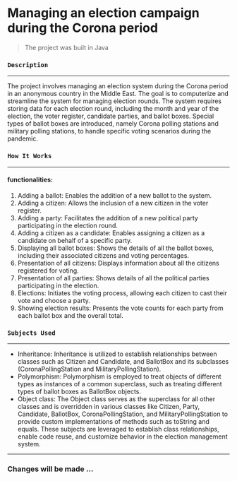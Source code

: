 # Managing an election campaign during the Corona period

> The project was built in Java


### `Description `
---
The project involves managing an election system during the Corona period in an anonymous country in the Middle East. The goal is to computerize and streamline the system for managing election rounds. The system requires storing data for each election round, including the month and year of the election, the voter register, candidate parties, and ballot boxes. Special types of ballot boxes are introduced, namely Corona polling stations and military polling stations, to handle specific voting scenarios during the pandemic.






### `How It Works` 
---
#### functionalities:

1. Adding a ballot: Enables the addition of a new ballot to the system.
2. Adding a citizen: Allows the inclusion of a new citizen in the voter register.
3. Adding a party: Facilitates the addition of a new political party participating in the election round.
4. Adding a citizen as a candidate: Enables assigning a citizen as a candidate on behalf of a specific party.
5. Displaying all ballot boxes: Shows the details of all the ballot boxes, including their associated citizens and voting percentages.
6. Presentation of all citizens: Displays information about all the citizens registered for voting.
7. Presentation of all parties: Shows details of all the political parties participating in the election.
8. Elections: Initiates the voting process, allowing each citizen to cast their vote and choose a party.
9. Showing election results: Presents the vote counts for each party from each ballot box and the overall total.








### `Subjects Used` 
---
- Inheritance: Inheritance is utilized to establish relationships between classes such as Citizen and Candidate, and BallotBox and its subclasses (CoronaPollingStation and MilitaryPollingStation).
- Polymorphism: Polymorphism is employed to treat objects of different types as instances of a common superclass, such as treating different types of ballot boxes as BallotBox objects.
- Object class: The Object class serves as the superclass for all other classes and is overridden in various classes like Citizen, Party, Candidate, BallotBox, CoronaPollingStation, and MilitaryPollingStation to provide custom implementations of methods such as toString and equals.
These subjects are leveraged to establish class relationships, enable code reuse, and customize behavior in the election management system.


---
### Changes will be made ...


